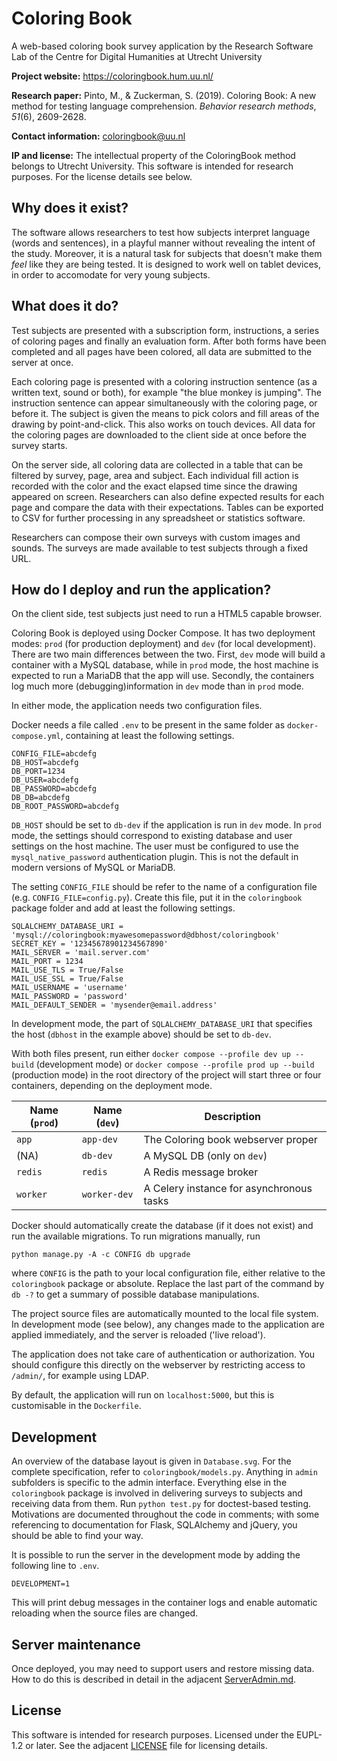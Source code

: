 # Coloring Book

A web-based coloring book survey application
by the Research Software Lab of the Centre for Digital Humanities at Utrecht University

**Project website:** https://coloringbook.hum.uu.nl/

**Research paper:** Pinto, M., & Zuckerman, S. (2019). Coloring Book: A new method for testing language comprehension. _Behavior research methods_, _51_(6), 2609-2628.

**Contact information:** coloringbook@uu.nl

**IP and license:** The intellectual property of the ColoringBook method belongs to Utrecht University. This software is intended for research purposes. For the license details see below.


## Why does it exist?

The software allows researchers to test how subjects interpret language (words and sentences), in a playful manner without revealing the intent of the study. Moreover, it is a natural task for subjects that doesn't make them *feel* like they are being tested. It is designed to work well on tablet devices, in order to accomodate for very young subjects.


## What does it do?

Test subjects are presented with a subscription form, instructions, a series of coloring pages and finally an evaluation form. After both forms have been completed and all pages have been colored, all data are submitted to the server at once.

Each coloring page is presented with a coloring instruction sentence (as a written text, sound or both), for example "the blue monkey is jumping". The instruction sentence can appear simultaneously with the coloring page, or before it. The subject is given the means to pick colors and fill areas of the drawing by point-and-click. This also works on touch devices. All data for the coloring pages are downloaded to the client side at once before the survey starts.

On the server side, all coloring data are collected in a table that can be filtered by survey, page, area and subject. Each individual fill action is recorded with the color and the exact elapsed time since the drawing appeared on screen. Researchers can also define expected results for each page and compare the data with their expectations. Tables can be exported to CSV for further processing in any spreadsheet or statistics software.

Researchers can compose their own surveys with custom images and sounds. The surveys are made available to test subjects through a fixed URL.


## How do I deploy and run the application?

On the client side, test subjects just need to run a HTML5 capable browser.

Coloring Book is deployed using Docker Compose. It has two deployment modes: `prod` (for production deployment) and `dev` (for local development). There are two main differences between the two. First, `dev` mode will build a container with a MySQL database, while in `prod` mode, the host machine is expected to run a MariaDB that the app will use. Secondly, the containers log much more (debugging)information in `dev` mode than in `prod` mode. 

In either mode, the application needs two configuration files.

Docker needs a file called `.env` to be present in the same folder as `docker-compose.yml`, containing at least the following settings.

    CONFIG_FILE=abcdefg
    DB_HOST=abcdefg
    DB_PORT=1234
    DB_USER=abcdefg
    DB_PASSWORD=abcdefg
    DB_DB=abcdefg
    DB_ROOT_PASSWORD=abcdefg

`DB_HOST` should be set to `db-dev` if the application is run in `dev` mode. In `prod` mode, the settings should correspond to existing database and user settings on the host machine. The user must be configured to use the `mysql_native_password` authentication plugin. This is not the default in modern versions of MySQL or MariaDB.

The setting `CONFIG_FILE` should be refer to the name of a configuration file (e.g. `CONFIG_FILE=config.py`). Create this file, put it in the `coloringbook` package folder and add at least the following settings.

    SQLALCHEMY_DATABASE_URI = 'mysql://coloringbook:myawesomepassword@dbhost/coloringbook'
    SECRET_KEY = '12345678901234567890'
    MAIL_SERVER = 'mail.server.com'
    MAIL_PORT = 1234
    MAIL_USE_TLS = True/False
    MAIL_USE_SSL = True/False
    MAIL_USERNAME = 'username'
    MAIL_PASSWORD = 'password'
    MAIL_DEFAULT_SENDER = 'mysender@email.address'

In development mode, the part of `SQLALCHEMY_DATABASE_URI` that specifies the host (`dbhost` in the example above) should be set to `db-dev`.

With both files present, run either `docker compose --profile dev up --build` (development mode) or `docker compose --profile prod up --build` (production mode) in the root directory of the project will start three or four containers, depending on the deployment mode.

| Name (`prod`) | Name (`dev`) | Description                              |
|---------------|--------------|------------------------------------------|
| `app`         | `app-dev`    | The Coloring book webserver proper       |
| (NA)          | `db-dev`     | A MySQL DB (only on `dev`)               |
| `redis`       | `redis`      | A Redis message broker                   |
| `worker`      | `worker-dev` | A Celery instance for asynchronous tasks |

Docker should automatically create the database (if it does not exist) and run the available migrations. To run migrations manually, run

    python manage.py -A -c CONFIG db upgrade

where `CONFIG` is the path to your local configuration file, either relative to the `coloringbook` package or absolute. Replace the last part of the command by `db -?` to get a summary of possible database manipulations.

The project source files are automatically mounted to the local file system. In development mode (see below), any changes made to the application are applied immediately, and the server is reloaded ('live reload').

The application does not take care of authentication or authorization. You should configure this directly on the webserver by restricting access to `/admin/`, for example using LDAP.

By default, the application will run on `localhost:5000`, but this is customisable in the `Dockerfile`.


## Development

An overview of the database layout is given in `Database.svg`. For the complete specification, refer to `coloringbook/models.py`. Anything in `admin` subfolders is specific to the admin interface. Everything else in the `coloringbook` package is involved in delivering surveys to subjects and receiving data from them. Run `python test.py` for doctest-based testing. Motivations are documented throughout the code in comments; with some referencing to documentation for Flask, SQLAlchemy and jQuery, you should be able to find your way.

It is possible to run the server in the development mode by adding the following line to `.env`. 

```
DEVELOPMENT=1
``` 

This will print debug messages in the container logs and enable automatic reloading when the source files are changed.


## Server maintenance

Once deployed, you may need to support users and restore missing data. How to do this is described in detail in the adjacent [ServerAdmin.md](ServerAdmin.md).


## License

This software is intended for research purposes. Licensed under the EUPL-1.2 or later. See the adjacent [LICENSE](LICENSE) file for licensing details.
